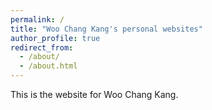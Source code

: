 ```yaml
---
permalink: /
title: "Woo Chang Kang's personal websites"
author_profile: true
redirect_from: 
  - /about/
  - /about.html
---
```


This is the website for Woo Chang Kang. 

